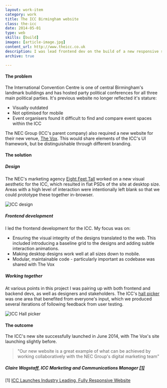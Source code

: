 ```yaml
---
layout: work-item
category: work
title: The ICC Birmingham website
class: the-icc
date: 2014-05-01
type: web
skills: [build]
images: [article-image.jpg]
content_url: http://www.theicc.co.uk
description: I was lead frontend dev on the build of a new responsive site for one of Europe's most high profile conference centres.
archive: true

---
```


#### The problem
The International Convention Centre is one of central Birmingham's landmark buildings and has hosted party political conferences for all three main political parties. It's previous website no longer reflected it's stature:

* Visually outdated
* Not optimised for mobile
* Event organisers found it difficult to find and compare event spaces within the ICC

The NEC Group (ICC's parent company) also required a new website for their new venue, [The Vox](http://www.thevoxcentre.co.uk/). This would share elements of the ICC's UI framework, but be distinguishable through different branding.

#### The solution

##### Design
The NEC's marketing agency [Eight Feet Tall](http://www.eightfeet-tall.com/) worked on a new visual aesthetic for the ICC, which resulted in flat PSDs of the site at desktop size. Areas with a high level of interaction were intentionally left blank so that we could prototype these together in-browser.

![ICC design](/img/work-item-icc-birmingham@2x.png "ICC design")

##### Frontend development
I led the frontend development for the ICC. My focus was on:

* Ensuring the visual integrity of the designs translated to the web. This included introducing a baseline grid to the designs and adding subtle interaction animations.
* Making desktop designs work well at all sizes down to mobile.
* Modular, maintainable code - particularly important as codebase was shared with The Vox

##### Working together
At various points in this project I was pairing up with both frontend and backend devs, as well as designers and stakeholders. The ICC's [hall picker](http://www.theicc.co.uk/venue/halls) was one area that benefited from everyone's input, which we produced several iterations of following feedback from user testing.

![ICC Hall picker](/img/work-item-icc-hall-picker@2x.png "ICC Hall picker")

#### The outcome
The ICC's new site successfully launched in June 2014, with The Vox's site launching slightly before.

> "Our new website is a great example of what can be achieved by working collaboratively with the NEC Group's digital marketing team"
##### Claire Wagstaff, ICC Marketing and Communications Manager <a href="#icc-launches">[1]</a>

[1] <a href="http://www.theicc.co.uk/news/icc-launches-industry-leading-fully-responsive-website/" id="icc-launches">ICC Launches Industry Leading, Fully Responsive Website</a>
